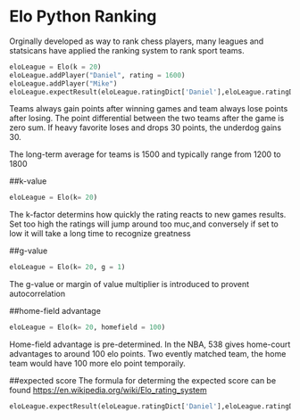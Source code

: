 # Elo Python Ranking
Orginally developed as way to rank chess players, many leagues and statsicans have applied the ranking system to rank sport teams. 

```python
eloLeague = Elo(k = 20)
eloLeague.addPlayer("Daniel", rating = 1600)
eloLeague.addPlayer("Mike")
eloLeague.expectResult(eloLeague.ratingDict['Daniel'],eloLeague.ratingDict['Mike'])
```

Teams always gain points after winning games and team always lose points after losing. The point differential between the two teams after the game is zero sum. If heavy favorite loses and drops 30 points, the underdog gains 30.

The long-term average for teams is 1500 and typically range from 1200 to 1800

##k-value

```python
eloLeague = Elo(k= 20)
```
The k-factor determins how quickly the rating reacts to new games results. Set too high the ratings will jump around too muc,and conversely if set to low it will take a long time to recognize greatness

##g-value
```python
eloLeague = Elo(k= 20, g = 1)
```
The g-value or margin of value multiplier is introduced to provent autocorrelation

##home-field advantage 
```python
eloLeague = Elo(k= 20, homefield = 100)
```
Home-field advantage is pre-determined. In the NBA, 538 gives home-court advantages to around 100 elo points. Two evently matched team, the home team would have 100 more elo point temporaily. 

##expected score
The formula for determing the expected score can be found 
https://en.wikipedia.org/wiki/Elo_rating_system
```python
eloLeague.expectResult(eloLeague.ratingDict['Daniel'],eloLeague.ratingDict['Mike'])
```
